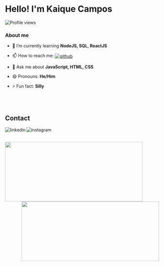 <h1 align="left">Hello! I'm Kaique Campos</h1>
<p align="left"><img src="https://komarev.com/ghpvc/?username=kaiquecamposdev&color=blueviolet" alt="Profile views" /></p>

### About me

- 🌱 I’m currently learning **NodeJS, SQL, ReactJS**

- 📫 How to reach me: <a href="https://github.com/kaiquecamposdev" target="_blank"> <img align="center" src="https://img.shields.io/badge/-kaiquecamposdev-05122A?style=flat&logo=github" alt="github"/></a>

- 💬 Ask me about **JavaScript, HTML, CSS**
  
- 😄 Pronouns: **He/Him**

- ⚡ Fun fact: **Silly**



<br><br>
 
 ## Contact

<p align="left" style="background:"purple">
                                          
<a href="https://linkedin.com/in/kaiquecamposm" target="_blank">
  <img align="left" src="https://img.shields.io/badge/-kaiquecamposm-05122A?style=flat&logo=linkedin" alt="linkedin"/>
</a>
                                                                                                                      
<a href="https://instagram.com/Iamk_aique" target="_blank">
 <img align="left" src="https://img.shields.io/badge/-Iamk_aique-05122A?style=flat&logo=instagram" alt="instagram"/>
</a>
                                                                                                                    
</p>

<br><br>
  
<div>

<img align="left" width="450px" height="195px" src="https://github-readme-stats.vercel.app/api?username=kaiquecamposdev&theme=radical"></img> 
<img align="right" width="450px" height="195px" src="https://github-readme-stats.vercel.app/api/top-langs/?username=kaiquecamposdev&layout=compact&theme=radical"></img>

</div>


<!--
**Kaique-de-campos/Kaique-de-campos** is a ✨ _special_ ✨ repository because its `README.md` (this file) appears on your GitHub profile.

Here are some ideas to get you started:

- 🔭 I’m currently working on ...
- 🌱 I’m currently learning ...
- 👯 I’m looking to collaborate on ...
- 🤔 I’m looking for help with ...
- 💬 Ask me about ...
- 📫 How to reach me: ...
- 😄 Pronouns: ...
- ⚡ Fun fact: ...
-->

